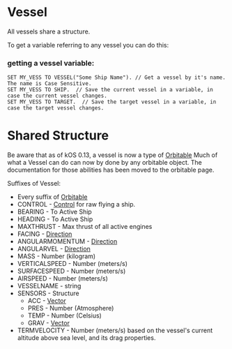 ﻿# Vessel

All vessels share a structure.

To get a variable referring to any vessel you can do this:

### getting a vessel variable:

    SET MY_VESS TO VESSEL("Some Ship Name"). // Get a vessel by it's name.  The name is Case Sensitive.
    SET MY_VESS TO SHIP.  // Save the current vessel in a variable, in case the current vessel changes.
    SET MY_VESS TO TARGET.  // Save the target vessel in a variable, in case the target vessel changes.

Shared Structure
================

Be aware that as of kOS 0.13, a vessel is now a type of [Orbitable](../orbitable/index.html)
Much of what a Vessel can do can now by done by any orbitable object.  The documentation for those abilities has been moved to the orbitable page.

Suffixes of Vessel:

* Every suffix of [Orbitable](../orbitable/index.html)
* CONTROL - [Control](../control/index.html) for raw flying a ship.
* BEARING - To Active Ship
* HEADING - To Active Ship
* MAXTHRUST - Max thrust of all active engines
* FACING - [Direction](../direction/index.html)
* ANGULARMOMENTUM - [Direction](../direction/index.html)
* ANGULARVEL - [Direction](../direction/index.html)
* MASS - Number (kilogram)
* VERTICALSPEED - Number (meters/s)
* SURFACESPEED - Number (meters/s)
* AIRSPEED - Number (meters/s)
* VESSELNAME - string
* SENSORS - Structure
    * ACC - [Vector](../vector/index.html)
    * PRES - Number (Atmosphere)
    * TEMP - Number (Celsius)
    * GRAV - [Vector](../vector/index.html)
* TERMVELOCITY - Number (meters/s) based on the vessel's current altitude above sea level, and its drag properties.


